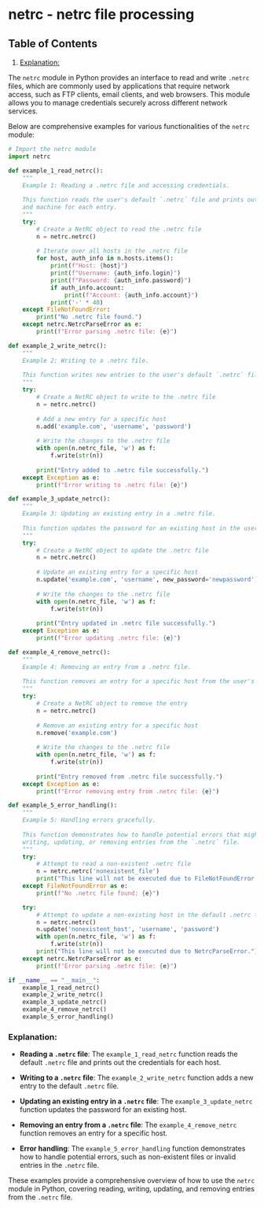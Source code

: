 # netrc - netrc file processing
## Table of Contents

1. [Explanation:](#explanation)



The `netrc` module in Python provides an interface to read and write `.netrc` files, which are commonly used by applications that require network access, such as FTP clients, email clients, and web browsers. This module allows you to manage credentials securely across different network services.

Below are comprehensive examples for various functionalities of the `netrc` module:

```python
# Import the netrc module
import netrc

def example_1_read_netrc():
    """
    Example 1: Reading a .netrc file and accessing credentials.
    
    This function reads the user's default `.netrc` file and prints out the username, password,
    and machine for each entry.
    """
    try:
        # Create a NetRC object to read the .netrc file
        n = netrc.netrc()
        
        # Iterate over all hosts in the .netrc file
        for host, auth_info in n.hosts.items():
            print(f"Host: {host}")
            print(f"Username: {auth_info.login}")
            print(f"Password: {auth_info.password}")
            if auth_info.account:
                print(f"Account: {auth_info.account}")
            print('-' * 40)
    except FileNotFoundError:
        print("No .netrc file found.")
    except netrc.NetrcParseError as e:
        print(f"Error parsing .netrc file: {e}")

def example_2_write_netrc():
    """
    Example 2: Writing to a .netrc file.
    
    This function writes new entries to the user's default `.netrc` file for a specific host.
    """
    try:
        # Create a NetRC object to write to the .netrc file
        n = netrc.netrc()
        
        # Add a new entry for a specific host
        n.add('example.com', 'username', 'password')
        
        # Write the changes to the .netrc file
        with open(n.netrc_file, 'w') as f:
            f.write(str(n))
        
        print("Entry added to .netrc file successfully.")
    except Exception as e:
        print(f"Error writing to .netrc file: {e}")

def example_3_update_netrc():
    """
    Example 3: Updating an existing entry in a .netrc file.
    
    This function updates the password for an existing host in the user's default `.netrc` file.
    """
    try:
        # Create a NetRC object to update the .netrc file
        n = netrc.netrc()
        
        # Update an existing entry for a specific host
        n.update('example.com', 'username', new_password='newpassword')
        
        # Write the changes to the .netrc file
        with open(n.netrc_file, 'w') as f:
            f.write(str(n))
        
        print("Entry updated in .netrc file successfully.")
    except Exception as e:
        print(f"Error updating .netrc file: {e}")

def example_4_remove_netrc():
    """
    Example 4: Removing an entry from a .netrc file.
    
    This function removes an entry for a specific host from the user's default `.netrc` file.
    """
    try:
        # Create a NetRC object to remove the entry
        n = netrc.netrc()
        
        # Remove an existing entry for a specific host
        n.remove('example.com')
        
        # Write the changes to the .netrc file
        with open(n.netrc_file, 'w') as f:
            f.write(str(n))
        
        print("Entry removed from .netrc file successfully.")
    except Exception as e:
        print(f"Error removing entry from .netrc file: {e}")

def example_5_error_handling():
    """
    Example 5: Handling errors gracefully.
    
    This function demonstrates how to handle potential errors that might occur when reading,
    writing, updating, or removing entries from the `.netrc` file.
    """
    try:
        # Attempt to read a non-existent .netrc file
        n = netrc.netrc('nonexistent_file')
        print("This line will not be executed due to FileNotFoundError.")
    except FileNotFoundError as e:
        print(f"No .netrc file found: {e}")

    try:
        # Attempt to update a non-existing host in the default .netrc file
        n = netrc.netrc()
        n.update('nonexistent_host', 'username', 'password')
        with open(n.netrc_file, 'w') as f:
            f.write(str(n))
        print("This line will not be executed due to NetrcParseError.")
    except netrc.NetrcParseError as e:
        print(f"Error parsing .netrc file: {e}")

if __name__ == "__main__":
    example_1_read_netrc()
    example_2_write_netrc()
    example_3_update_netrc()
    example_4_remove_netrc()
    example_5_error_handling()
```

### Explanation:

- **Reading a `.netrc` file**: The `example_1_read_netrc` function reads the default `.netrc` file and prints out the credentials for each host.
  
- **Writing to a `.netrc` file**: The `example_2_write_netrc` function adds a new entry to the default `.netrc` file.

- **Updating an existing entry in a `.netrc` file**: The `example_3_update_netrc` function updates the password for an existing host.

- **Removing an entry from a `.netrc` file**: The `example_4_remove_netrc` function removes an entry for a specific host.

- **Error handling**: The `example_5_error_handling` function demonstrates how to handle potential errors, such as non-existent files or invalid entries in the `.netrc` file.

These examples provide a comprehensive overview of how to use the `netrc` module in Python, covering reading, writing, updating, and removing entries from the `.netrc` file.
